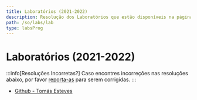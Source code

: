 ```yaml
---
title: Laboratórios (2021-2022)
description: Resolução dos Laboratórios que estão disponíveis na página da UC (de 2021-2022).
path: /so/labs/lab
type: labsProg
---
```


# Laboratórios (2021-2022)

:::info[Resoluções Incorretas?]
Caso encontres incorreções nas resoluções abaixo, por favor
[reporta-as](https://github.com/diogotcorreia/resumos-leic/issues/new?assignees=&labels=incorrect+solution&template=incorrect_solution.yml&title=%5BIncorrect+Solution%5D+)
para serem corrigidas.
:::

- [Github - Tomás Esteves](https://github.com/Pesteves2002/SO-Labs)
